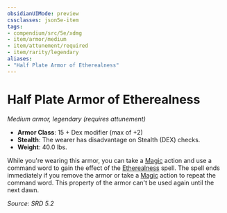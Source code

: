 ```yaml
---
obsidianUIMode: preview
cssclasses: json5e-item
tags:
- compendium/src/5e/xdmg
- item/armor/medium
- item/attunement/required
- item/rarity/legendary
aliases: 
- "Half Plate Armor of Etherealness"
---
```

# Half Plate Armor of Etherealness
*Medium armor, legendary (requires attunement)*  

- **Armor Class**: 15 + Dex modifier (max of +2)
- **Stealth**: The wearer has disadvantage on Stealth (DEX) checks.
- **Weight**: 40.0 lbs.

While you're wearing this armor, you can take a [Magic](actions.md#Magic) action and use a command word to gain the effect of the [Etherealness](etherealness-xphb.md) spell. The spell ends immediately if you remove the armor or take a [Magic](actions.md#Magic) action to repeat the command word. This property of the armor can't be used again until the next dawn.

*Source: SRD 5.2*